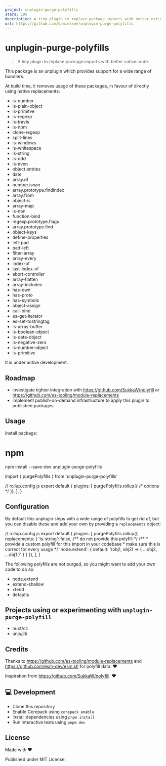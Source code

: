 ```yaml
---
project: unplugin-purge-polyfills
stars: 199
description: A tiny plugin to replace package imports with better native code.
url: https://github.com/danielroe/unplugin-purge-polyfills
---
```


unplugin-purge-polyfills
========================

> A tiny plugin to replace package imports with better native code.

This package is an unplugin which provides support for a wide range of bundlers.

At build time, it removes usage of these packages, in favour of directly using native replacements:

-   is-number
-   is-plain-object
-   is-primitve
-   is-regexp
-   is-travis
-   is-npm
-   clone-regexp
-   split-lines
-   is-windows
-   is-whitespace
-   is-string
-   is-odd
-   is-even
-   object.entries
-   date
-   array.of
-   number.isnan
-   array.prototype.findindex
-   array.from
-   object-is
-   array-map
-   is-nan
-   function-bind
-   regexp.prototype.flags
-   array.prototype.find
-   object-keys
-   define-properties
-   left-pad
-   pad-left
-   filter-array
-   array-every
-   index-of
-   last-index-of
-   abort-controller
-   array-flatten
-   array-includes
-   has-own
-   has-proto
-   has-symbols
-   object-assign
-   call-bind
-   es-get-iterator
-   es-set-tostringtag
-   is-array-buffer
-   is-boolean-object
-   is-date-object
-   is-negative-zero
-   is-number-object
-   is-primitive

It is under active development.

Roadmap
-------

-   investigate tighter integration with https://github.com/SukkaW/nolyfill or https://github.com/es-tooling/module-replacements
-   implement publish-on-demand infrastructure to apply this plugin to published packages

Usage
-----

Install package:

# npm
npm install --save-dev unplugin-purge-polyfills

import { purgePolyfills } from 'unplugin-purge-polyfills'

// rollup.config.js
export default {
  plugins: \[
    purgePolyfills.rollup({ /\* options \*/ }),
  \],
}

Configuration
-------------

By default this unplugin ships with a wide range of polyfills to get rid of, but you can disable these and add your own by providing a `replacements` object:

// rollup.config.js
export default {
  plugins: \[
    purgePolyfills.rollup({
      replacements: {
        'is-string': false, /\*\* do not provide this polyfill \*/
        /\*\*
         \* provide a custom polyfill for this import in your codebase
         \* make sure this is correct for every usage
         \*/
        'node.extend': {
          default: '(obj1, obj2) => { ...obj2, ...obj1 }'
        }
      }
    }),
  \],
}

The following polyfills are not purged, so you might want to add your own code to do so:

-   node.extend
-   extend-shallow
-   xtend
-   defaults

Projects using or experimenting with `unplugin-purge-polyfill`
--------------------------------------------------------------

-   nuxt/cli
-   unjs/jiti

Credits
-------

Thanks to https://github.com/es-tooling/module-replacements and https://github.com/esm-dev/esm.sh for polyfill data. ❤️

Inspiration from https://github.com/SukkaW/nolyfill. ❤️

💻 Development
--------------

-   Clone this repository
-   Enable Corepack using `corepack enable`
-   Install dependencies using `pnpm install`
-   Run interactive tests using `pnpm dev`

License
-------

Made with ❤️

Published under MIT License.
